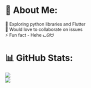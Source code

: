 # 💫 About Me:
🔭 Exploring python libraries and Flutter<br>👯 Would love to collaborate on issues<br>⚡ Fun fact - Hehe ᓚᘏᗢ

# 📊 GitHub Stats:
![](https://github-readme-stats.vercel.app/api?username=ooprathamm&theme=dark&hide_border=true&include_all_commits=true&count_private=false)<br/>
![](https://github-readme-stats.vercel.app/api/top-langs/?username=ooprathamm&theme=dark&hide_border=false&include_all_commits=true&count_private=false&layout=compact)
